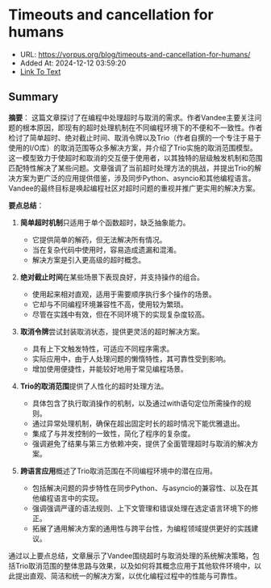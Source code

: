# Timeouts and cancellation for humans
- URL: https://vorpus.org/blog/timeouts-and-cancellation-for-humans/
- Added At: 2024-12-12 03:59:20
- [Link To Text](2024-12-12-timeouts-and-cancellation-for-humans_raw.md)

## Summary
**摘要**：
这篇文章探讨了在编程中处理超时与取消的需求。作者Vandee主要关注问题的根本原因，即现有的超时处理机制在不同编程环境下的不便和不一致性。作者检讨了简单超时、绝对截止时间、取消令牌以及Trio（作者自撰的一个专注于易于使用的I/O库）的取消范围等众多解决方案，并介绍了Trio实施的取消范围模型。这一模型致力于使超时和取消的交互便于使用者，以其独特的层级触发机制和范围匹配特性解决了某些问题。文章强调了当前超时处理方法的挑战，并提出Trio的解决方案为更广泛的应用提供借鉴，涉及同步Python、asyncio和其他编程语言。Vandee的最终目标是唤起编程社区对超时问题的重视并推广更实用的解决方案。

**要点总结**：
1. **简单超时机制**只适用于单个函数超时，缺乏抽象能力。
    * 它提供简单的解药，但无法解决所有情况。
    * 当在复杂代码中使用时，容易造成遗漏和混淆。
    * 解决方案是引入更高级的超时概念。

2. **绝对截止时间**在某些场景下表现良好，并支持操作的组合。
    * 使用起来相对直观，适用于需要顺序执行多个操作的场景。
    * 它却与不同编程环境兼容性不高，使用较为繁琐。
    * 尽管在实践中有效，但在不同环境下的实现复杂度较高。

3. **取消令牌**尝试封装取消状态，提供更灵活的超时解决方案。
    * 具有上下文触发特性，可适应不同程序需求。
    * 实际应用中，由于人处理问题的懒惰特性，其可靠性受到影响。
    * 增加使用便捷性，并能较好地用于常见编程场景。

4. **Trio的取消范围**提供了人性化的超时处理方法。
    * 具体包含了执行取消操作的机制，以及通过with语句定位所需操作的规则。
    * 通过异常处理机制，确保在超出固定时长的超时情况下能优雅退出。
    * 集成了与并发控制的一致性，简化了程序的复杂度。
    * 强调避免了结果与第三方依赖冲突，提供了全面管理超时与取消的解决方案。

5. **跨语言应用**概述了Trio取消范围在不同编程环境中的潜在应用。
    * 包括解决问题的异步特性在同步Python、与asyncio的兼容性、以及在其他编程语言中的实现。
    * 强调强调严谨的语法规则、上下文管理和错误处理在选定语言环境下的修正。
    * 拓展了通用解决方案的通用性与跨平台性，为编程领域提供更好的实践建议。

通过以上要点总结，文章展示了Vandee围绕超时与取消处理的系统解决策略，包括Trio取消范围的整体思路与效果，以及如何将其概念应用于其他软件环境中，以此提出直观、简洁和统一的解决方案，以优化编程过程中的性能与可靠性。
